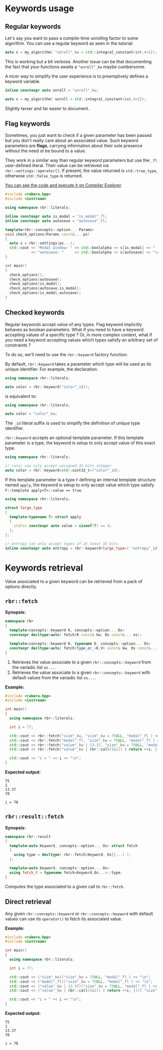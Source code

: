 # Keywords usage

## Regular keywords

Let's say you want to pass a compile-time unrolling factor to some algorithm.
You can use a regular keyword as seen in the tutorial:

~~~~~~~~~~~~~~~~~~~~~~~~~~~~~~~~~~~~~~~~ c++
auto x = my_algorithm( "unroll"_kw = std::integral_constant<int,4>{});
~~~~~~~~~~~~~~~~~~~~~~~~~~~~~~~~~~~~~~~~

This is working but a bit verbose. Another issue can be that documenting the fact
that your functions awaits a `"unroll"_kw` maybe cumbersome.

A nicer way to simplify the user experience is to preemptively defines a keyword variable.

~~~~~~~~~~~~~~~~~~~~~~~~~~~~~~~~~~~~~~~~ c++
inline constexpr auto unroll = "unroll"_kw;

auto x = my_algorithm( unroll = std::integral_constant<int,4>{});
~~~~~~~~~~~~~~~~~~~~~~~~~~~~~~~~~~~~~~~~

Slightly terser and far easier to document.

## Flag keywords
Sometimes, you just want to check if a given parameter has been passed but you don't really care about an associated value. Such keyword parameters are **flags**, carrying information about their sole presence without the need ot be bound to a value.

They work in a similar way than regular keyword parameters but use the `_fl` user-defined literal. Their  value can be retrieved via `rbr::settings::operator[]`. If present, the value returned is `std::true_type`, otherwise `std::false_type` is returned.

[You can see the code and execute it on Compiler Explorer](https://godbolt.org/z/585EY6WEY).

~~~~~~~~~~~~~~~~~~~~~~~~~~~~~~~~~~~~~~~~ c++
#include <raberu.hpp>
#include <iostream>

using namespace rbr::literals;

inline constexpr auto is_modal = "is_modal"_fl;
inline constexpr auto autosave = "autosave"_fl;

template<rbr::concepts::option... Params>
void check_options(Params const&... ps)
{
  auto s = rbr::settings(ps...);
  std::cout << "Modal window: " << std::boolalpha << s[is_modal] << " - "
            << "autosave: "     << std::boolalpha << s[autosave] << "\n";
}

int main()
{
  check_options();
  check_options(autosave);
  check_options(is_modal);
  check_options(autosave,is_modal);
  check_options(is_modal,autosave);
}
~~~~~~~~~~~~~~~~~~~~~~~~~~~~~~~~~~~~~~~~

## Checked keywords
Regular keywords accept value of any types. Flag keyword implicitly behaves as boolean parameters.
What if you need to have a keyword accepting values of a specific type ? Or, in more complex
context, what if you need a keyword accepting values which types satisfy an arbitrary set of
constraints ?

To do so, we'll need to use the `rbr::keyword` factory function.

By default, `rbr::keyword` takes a parameter which type will be used as its unique identifier.
For example, the declaration:

~~~~~~~~~~~~~~~~~~~~~~~~~~~~~~~~~~~~~~~~c++
using namespace rbr::literals;

auto color = rbr::keyword("color"_id));
~~~~~~~~~~~~~~~~~~~~~~~~~~~~~~~~~~~~~~~~

is equivalent to:

~~~~~~~~~~~~~~~~~~~~~~~~~~~~~~~~~~~~~~~~c++
using namespace rbr::literals;

auto color = "color"_kw;
~~~~~~~~~~~~~~~~~~~~~~~~~~~~~~~~~~~~~~~~

The `_id` literal suffix is used to simplify the definition of unique type identifier.

`rbr::keyword` accepts an optional template parameter. If this template parameter is a type,
the keyword is setup to only accept value of this exact type.

~~~~~~~~~~~~~~~~~~~~~~~~~~~~~~~~~~~~~~~~c++
using namespace rbr::literals;

// color can only accept unsigned 32 bits integer
auto color = rbr::keyword<std::uint32_t>("color"_id);
~~~~~~~~~~~~~~~~~~~~~~~~~~~~~~~~~~~~~~~~

If this template parameter is a type `F` defining an internal template structure named `apply`,
the keyword is setup to only accept value which type satisfy `F::template apply<T>::value == true`.

~~~~~~~~~~~~~~~~~~~~~~~~~~~~~~~~~~~~~~~~c++
using namespace rbr::literals;

struct large_type
{
  template<typename T> struct apply
  {
    static constexpr auto value = sizeof(T) >= 4;
  };
};

// entropy can only accept types of at least 32 bits
inline constexpr auto entropy = rbr::keyword<large_type>( "entropy"_id);
~~~~~~~~~~~~~~~~~~~~~~~~~~~~~~~~~~~~~~~~

# Keywords retrieval

Value associated to a given keyword can be retrieved from a pack of options directly.

## `rbr::fetch`

**Synopsis:**
```c++
namespace rbr
{
  template<concepts::keyword K, concepts::option... Os>
  constexpr decltype(auto) fetch(K const& kw, Os const&... os);               //  1

  template<concepts::keyword K, typename D, concepts::option... Os>
  constexpr decltype(auto) fetch(type_or_<K,V> const& kw, Os const&... os);   //  2
}
```

1. Retrieves the value associate to a given `rbr::concepts::keyword` from the variadic list `os...`.
2. Retrieves the value associate to a given `rbr::concepts::keyword` with default values
   from the variadic list `os...`.

**Example:**
~~~~~~~~~~~~~~~~~~~~~~~~~~~~~~~~~~~~~~~~~~~~~~~~~~~~~~~~~~~~~~~~~~~~~~~~~~~~~~~~~~~~~~~~~~~~~~~~ c++
#include <raberu.hpp>
#include <iostream>

int main()
{
  using namespace rbr::literals;

  int i = 77;

  std::cout << rbr::fetch("size"_kw, "size"_kw = 75ULL, "modal"_fl ) << "\n";
  std::cout << rbr::fetch("modal"_fl, "size"_kw = 75ULL, "modal"_fl ) << "\n";
  std::cout << rbr::fetch("value"_kw | 13.37, "size"_kw = 75ULL, "modal"_fl ) << "\n";
  std::cout << rbr::fetch("value"_kw | rbr::call([&]() { return ++i; }), "size"_kw = 75ULL, "modal"_fl )  << "\n\n";

  std::cout << "i = " << i << "\n";
}
~~~~~~~~~~~~~~~~~~~~~~~~~~~~~~~~~~~~~~~~~~~~~~~~~~~~~~~~~~~~~~~~~~~~~~~~~~~~~~~~~~~~~~~~~~~~~~~~

**Expected output:**
~~~~~~~~~~~~~~~~~~~~~~~~~~~~~~~~~~~~~~~~~~~~~~~~~~~~~~~~~~~~~~~~~~~~~~~~~~~~~~~~~~~~~~~~~~~~~~~~
75
1
13.37
78

i = 78
~~~~~~~~~~~~~~~~~~~~~~~~~~~~~~~~~~~~~~~~~~~~~~~~~~~~~~~~~~~~~~~~~~~~~~~~~~~~~~~~~~~~~~~~~~~~~~~~

## `rbr::result::fetch`

**Synopsis:**
```c++
namespace rbr::result
{
  template<auto Keyword, concepts::option... Os> struct fetch
  {
    using type = decltype( rbr::fetch(Keyword, Os{}...) );
  };

  template<auto Keyword, concepts::option... Os>
  using fetch_t = typename fetch<Keyword,Os...>::type;
}
```

Computes the type associated to a given call to `rbr::fetch`.

## Direct retrieval
Any given `rbr::concepts::keyword` or  `rbr::concepts::keyword` with default values
can use its `operator()` to fetch its associated value.

**Example:**
~~~~~~~~~~~~~~~~~~~~~~~~~~~~~~~~~~~~~~~~~~~~~~~~~~~~~~~~~~~~~~~~~~~~~~~~~~~~~~~~~~~~~~~~~~~~~~~~ c++
#include <raberu.hpp>
#include <iostream>

int main()
{
  using namespace rbr::literals;

  int i = 77;

  std::cout << ("size"_kw)("size"_kw = 75ULL, "modal"_fl ) << "\n";
  std::cout << ("modal"_fl)("size"_kw = 75ULL, "modal"_fl ) << "\n";
  std::cout << ("value"_kw | 13.37)("size"_kw = 75ULL, "modal"_fl ) << "\n";
  std::cout << ("value"_kw | rbr::call([&]() { return ++i; }))( "size"_kw = 75ULL, "modal"_fl )  << "\n\n";

  std::cout << "i = " << i << "\n";
}
~~~~~~~~~~~~~~~~~~~~~~~~~~~~~~~~~~~~~~~~~~~~~~~~~~~~~~~~~~~~~~~~~~~~~~~~~~~~~~~~~~~~~~~~~~~~~~~~

**Expected output:**
~~~~~~~~~~~~~~~~~~~~~~~~~~~~~~~~~~~~~~~~~~~~~~~~~~~~~~~~~~~~~~~~~~~~~~~~~~~~~~~~~~~~~~~~~~~~~~~~
75
1
13.37
78

i = 78
~~~~~~~~~~~~~~~~~~~~~~~~~~~~~~~~~~~~~~~~~~~~~~~~~~~~~~~~~~~~~~~~~~~~~~~~~~~~~~~~~~~~~~~~~~~~~~~~
